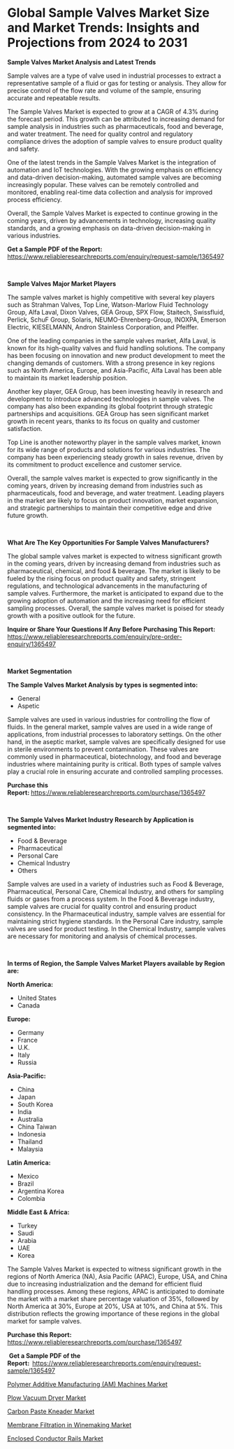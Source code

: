<p><h1>Global Sample Valves Market Size and Market Trends: Insights and Projections from 2024 to 2031</h1></p><p><strong>Sample Valves Market Analysis and Latest Trends</strong></p>
<p><p>Sample valves are a type of valve used in industrial processes to extract a representative sample of a fluid or gas for testing or analysis. They allow for precise control of the flow rate and volume of the sample, ensuring accurate and repeatable results.</p><p>The Sample Valves Market is expected to grow at a CAGR of 4.3% during the forecast period. This growth can be attributed to increasing demand for sample analysis in industries such as pharmaceuticals, food and beverage, and water treatment. The need for quality control and regulatory compliance drives the adoption of sample valves to ensure product quality and safety.</p><p>One of the latest trends in the Sample Valves Market is the integration of automation and IoT technologies. With the growing emphasis on efficiency and data-driven decision-making, automated sample valves are becoming increasingly popular. These valves can be remotely controlled and monitored, enabling real-time data collection and analysis for improved process efficiency.</p><p>Overall, the Sample Valves Market is expected to continue growing in the coming years, driven by advancements in technology, increasing quality standards, and a growing emphasis on data-driven decision-making in various industries.</p></p>
<p><strong>Get a Sample PDF of the Report:&nbsp;</strong> <a href="https://www.reliableresearchreports.com/enquiry/request-sample/1365497">https://www.reliableresearchreports.com/enquiry/request-sample/1365497</a></p>
<p>&nbsp;</p>
<p><strong>Sample Valves Major Market Players</strong></p>
<p><p>The sample valves market is highly competitive with several key players such as Strahman Valves, Top Line, Watson-Marlow Fluid Technology Group, Alfa Laval, Dixon Valves, GEA Group, SPX Flow, Staitech, Swissfluid, Perlick, SchuF Group, Solaris, NEUMO-Ehrenberg-Group, INOXPA, Emerson Electric, KIESELMANN, Andron Stainless Corporation, and Pfeiffer.</p><p>One of the leading companies in the sample valves market, Alfa Laval, is known for its high-quality valves and fluid handling solutions. The company has been focusing on innovation and new product development to meet the changing demands of customers. With a strong presence in key regions such as North America, Europe, and Asia-Pacific, Alfa Laval has been able to maintain its market leadership position.</p><p>Another key player, GEA Group, has been investing heavily in research and development to introduce advanced technologies in sample valves. The company has also been expanding its global footprint through strategic partnerships and acquisitions. GEA Group has seen significant market growth in recent years, thanks to its focus on quality and customer satisfaction.</p><p>Top Line is another noteworthy player in the sample valves market, known for its wide range of products and solutions for various industries. The company has been experiencing steady growth in sales revenue, driven by its commitment to product excellence and customer service.</p><p>Overall, the sample valves market is expected to grow significantly in the coming years, driven by increasing demand from industries such as pharmaceuticals, food and beverage, and water treatment. Leading players in the market are likely to focus on product innovation, market expansion, and strategic partnerships to maintain their competitive edge and drive future growth.</p></p>
<p>&nbsp;</p>
<p><strong>What Are The Key Opportunities For Sample Valves Manufacturers?</strong></p>
<p><p>The global sample valves market is expected to witness significant growth in the coming years, driven by increasing demand from industries such as pharmaceutical, chemical, and food & beverage. The market is likely to be fueled by the rising focus on product quality and safety, stringent regulations, and technological advancements in the manufacturing of sample valves. Furthermore, the market is anticipated to expand due to the growing adoption of automation and the increasing need for efficient sampling processes. Overall, the sample valves market is poised for steady growth with a positive outlook for the future.</p></p>
<p><strong>Inquire or Share Your Questions If Any Before Purchasing This Report:</strong> <a href="https://www.reliableresearchreports.com/enquiry/pre-order-enquiry/1365497">https://www.reliableresearchreports.com/enquiry/pre-order-enquiry/1365497</a></p>
<p>&nbsp;</p>
<p><strong>Market Segmentation</strong></p>
<p><strong>The Sample Valves Market Analysis by types is segmented into:</strong></p>
<p><ul><li>General</li><li>Aspetic</li></ul></p>
<p><p>Sample valves are used in various industries for controlling the flow of fluids. In the general market, sample valves are used in a wide range of applications, from industrial processes to laboratory settings. On the other hand, in the aseptic market, sample valves are specifically designed for use in sterile environments to prevent contamination. These valves are commonly used in pharmaceutical, biotechnology, and food and beverage industries where maintaining purity is critical. Both types of sample valves play a crucial role in ensuring accurate and controlled sampling processes.</p></p>
<p><strong>Purchase this Report:&nbsp;</strong><a href="https://www.reliableresearchreports.com/purchase/1365497">https://www.reliableresearchreports.com/purchase/1365497</a></p>
<p>&nbsp;</p>
<p><strong>The Sample Valves Market Industry Research by Application is segmented into:</strong></p>
<p><ul><li>Food & Beverage</li><li>Pharmaceutical</li><li>Personal Care</li><li>Chemical Industry</li><li>Others</li></ul></p>
<p><p>Sample valves are used in a variety of industries such as Food & Beverage, Pharmaceutical, Personal Care, Chemical Industry, and others for sampling fluids or gases from a process system. In the Food & Beverage industry, sample valves are crucial for quality control and ensuring product consistency. In the Pharmaceutical industry, sample valves are essential for maintaining strict hygiene standards. In the Personal Care industry, sample valves are used for product testing. In the Chemical Industry, sample valves are necessary for monitoring and analysis of chemical processes.</p></p>
<p>&nbsp;</p>
<p><strong>In terms of Region, the Sample Valves Market Players available by Region are:</strong></p>
<p>
    <p> <strong> North America: </strong>
        <ul>
            <li>United States</li>
            <li>Canada</li>
        </ul>
        </p> 
    <p> <strong> Europe: </strong>
        <ul>
            <li>Germany</li>
            <li>France</li>
            <li>U.K.</li>
            <li>Italy</li>
            <li>Russia</li>
        </ul>
        </p> 
    <p> <strong> Asia-Pacific: </strong>
        <ul>
            <li>China</li>
            <li>Japan</li>
            <li>South Korea</li>
            <li>India</li>
            <li>Australia</li>
            <li>China Taiwan</li>
            <li>Indonesia</li>
            <li>Thailand</li>
            <li>Malaysia</li>
        </ul>
        </p> 
    <p> <strong> Latin America: </strong>
        <ul>
            <li>Mexico</li>
            <li>Brazil</li>
            <li>Argentina Korea</li>
            <li>Colombia</li>
        </ul>
        </p> 
    <p> <strong> Middle East & Africa: </strong>
        <ul>
            <li>Turkey</li>
            <li>Saudi</li>
            <li>Arabia</li>
            <li>UAE</li>
            <li>Korea</li>
        </ul>
    </p>
    </p>
<p><p>The Sample Valves Market is expected to witness significant growth in the regions of North America (NA), Asia Pacific (APAC), Europe, USA, and China due to increasing industrialization and the demand for efficient fluid handling processes. Among these regions, APAC is anticipated to dominate the market with a market share percentage valuation of 35%, followed by North America at 30%, Europe at 20%, USA at 10%, and China at 5%. This distribution reflects the growing importance of these regions in the global market for sample valves.</p></p>
<p><strong>Purchase this Report: </strong><a href="https://www.reliableresearchreports.com/purchase/1365497">https://www.reliableresearchreports.com/purchase/1365497</a></p>
<p>&nbsp;<strong>Get a Sample PDF of the Report:&nbsp;&nbsp;</strong><a href="https://www.reliableresearchreports.com/enquiry/request-sample/1365497">https://www.reliableresearchreports.com/enquiry/request-sample/1365497</a></p>
<p><strong></strong></p>
<p><p><a href="https://medium.com/p/920b3a198782/edit">Polymer Additive Manufacturing (AM) Machines Market</a></p><p><a href="https://medium.com/p/44ff6d62d6b9/edit">Plow Vacuum Dryer Market</a></p><p><a href="https://medium.com/p/9f9fb26b8f8b/edit">Carbon Paste Kneader Market</a></p><p><a href="https://medium.com/p/3bcbc9f701d0/edit">Membrane Filtration in Winemaking Market</a></p><p><a href="https://medium.com/p/f147a338813e/edit">Enclosed Conductor Rails Market</a></p></p>